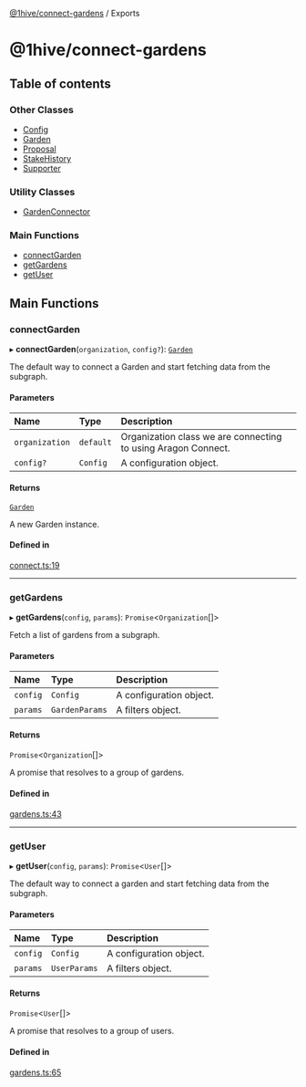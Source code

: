 [@1hive/connect-gardens](README.md) / Exports

# @1hive/connect-gardens

## Table of contents

### Other Classes

- [Config](classes/Config.md)
- [Garden](classes/Garden.md)
- [Proposal](classes/Proposal.md)
- [StakeHistory](classes/StakeHistory.md)
- [Supporter](classes/Supporter.md)

### Utility Classes

- [GardenConnector](classes/GardenConnector.md)

### Main Functions

- [connectGarden](modules.md#connectgarden)
- [getGardens](modules.md#getgardens)
- [getUser](modules.md#getuser)

## Main Functions

### connectGarden

▸ **connectGarden**(`organization`, `config?`): [`Garden`](classes/Garden.md)

The default way to connect a Garden and start fetching data from the subgraph.

#### Parameters

| Name | Type | Description |
| :------ | :------ | :------ |
| `organization` | `default` | Organization class we are connecting to using Aragon Connect. |
| `config?` | `Config` | A configuration object. |

#### Returns

[`Garden`](classes/Garden.md)

A new Garden instance.

#### Defined in

[connect.ts:19](https://github.com/1Hive/gardens/blob/45584cf/packages/connector/src/connect.ts#L19)

___

### getGardens

▸ **getGardens**(`config`, `params`): `Promise`<`Organization`[]\>

Fetch a list of gardens from a subgraph.

#### Parameters

| Name | Type | Description |
| :------ | :------ | :------ |
| `config` | `Config` | A configuration object. |
| `params` | `GardenParams` | A filters object. |

#### Returns

`Promise`<`Organization`[]\>

A promise that resolves to a group of gardens.

#### Defined in

[gardens.ts:43](https://github.com/1Hive/gardens/blob/45584cf/packages/connector/src/gardens.ts#L43)

___

### getUser

▸ **getUser**(`config`, `params`): `Promise`<`User`[]\>

The default way to connect a garden and start fetching data from the subgraph.

#### Parameters

| Name | Type | Description |
| :------ | :------ | :------ |
| `config` | `Config` | A configuration object. |
| `params` | `UserParams` | A filters object. |

#### Returns

`Promise`<`User`[]\>

A promise that resolves to a group of users.

#### Defined in

[gardens.ts:65](https://github.com/1Hive/gardens/blob/45584cf/packages/connector/src/gardens.ts#L65)
